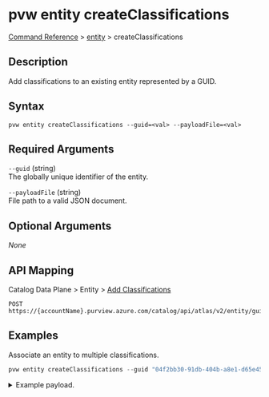 # pvw entity createClassifications
[Command Reference](../../../README.md#command-reference) > [entity](./main.md) > createClassifications

## Description
Add classifications to an existing entity represented by a GUID.

## Syntax
```
pvw entity createClassifications --guid=<val> --payloadFile=<val>
```

## Required Arguments
`--guid` (string)  
The globally unique identifier of the entity.

`--payloadFile` (string)  
File path to a valid JSON document.

## Optional Arguments
*None*

## API Mapping
Catalog Data Plane > Entity > [Add Classifications](https://docs.microsoft.com/en-us/rest/api/purview/catalogdataplane/entity/add-classifications)
```
POST https://{accountName}.purview.azure.com/catalog/api/atlas/v2/entity/guid/{guid}/classifications
```

## Examples
Associate an entity to multiple classifications.
```powershell
pvw entity createClassifications --guid "04f2bb30-91db-404b-a8e1-d65e45338929" --payloadFile "/path/to/file.json"
```
<details><summary>Example payload.</summary>
<p>

```json
[
    {
        "typeName": "MICROSOFT.FINANCIAL.US.ABA_ROUTING_NUMBER"
    },
    {
        "typeName": "MICROSOFT.FINANCIAL.CREDIT_CARD_NUMBER"
    }
]
```
</p>
</details>

